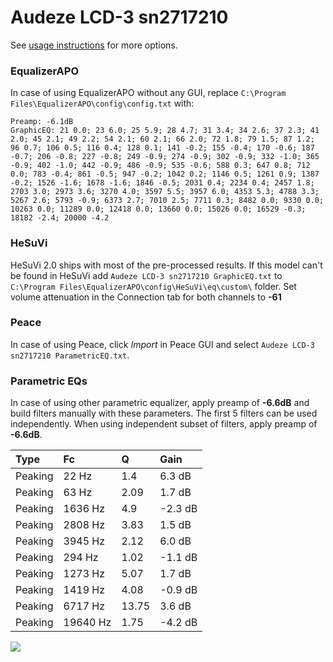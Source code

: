 # Audeze LCD-3 sn2717210
See [usage instructions](https://github.com/jaakkopasanen/AutoEq#usage) for more options.

### EqualizerAPO
In case of using EqualizerAPO without any GUI, replace `C:\Program Files\EqualizerAPO\config\config.txt`
with:
```
Preamp: -6.1dB
GraphicEQ: 21 0.0; 23 6.0; 25 5.9; 28 4.7; 31 3.4; 34 2.6; 37 2.3; 41 2.0; 45 2.1; 49 2.2; 54 2.1; 60 2.1; 66 2.0; 72 1.8; 79 1.5; 87 1.2; 96 0.7; 106 0.5; 116 0.4; 128 0.1; 141 -0.2; 155 -0.4; 170 -0.6; 187 -0.7; 206 -0.8; 227 -0.8; 249 -0.9; 274 -0.9; 302 -0.9; 332 -1.0; 365 -0.9; 402 -1.0; 442 -0.9; 486 -0.9; 535 -0.6; 588 0.3; 647 0.8; 712 0.0; 783 -0.4; 861 -0.5; 947 -0.2; 1042 0.2; 1146 0.5; 1261 0.9; 1387 -0.2; 1526 -1.6; 1678 -1.6; 1846 -0.5; 2031 0.4; 2234 0.4; 2457 1.8; 2703 3.0; 2973 3.6; 3270 4.0; 3597 5.5; 3957 6.0; 4353 5.3; 4788 3.3; 5267 2.6; 5793 -0.9; 6373 2.7; 7010 2.5; 7711 0.3; 8482 0.0; 9330 0.0; 10263 0.0; 11289 0.0; 12418 0.0; 13660 0.0; 15026 0.0; 16529 -0.3; 18182 -2.4; 20000 -4.2
```

### HeSuVi
HeSuVi 2.0 ships with most of the pre-processed results. If this model can't be found in HeSuVi add
`Audeze LCD-3 sn2717210 GraphicEQ.txt` to `C:\Program Files\EqualizerAPO\config\HeSuVi\eq\custom\` folder.
Set volume attenuation in the Connection tab for both channels to **-61**

### Peace
In case of using Peace, click *Import* in Peace GUI and select `Audeze LCD-3 sn2717210 ParametricEQ.txt`.

### Parametric EQs
In case of using other parametric equalizer, apply preamp of **-6.6dB** and build filters manually
with these parameters. The first 5 filters can be used independently.
When using independent subset of filters, apply preamp of **-6.6dB**.

| Type    | Fc       |     Q | Gain    |
|:--------|:---------|:------|:--------|
| Peaking | 22 Hz    |  1.4  | 6.3 dB  |
| Peaking | 63 Hz    |  2.09 | 1.7 dB  |
| Peaking | 1636 Hz  |  4.9  | -2.3 dB |
| Peaking | 2808 Hz  |  3.83 | 1.5 dB  |
| Peaking | 3945 Hz  |  2.12 | 6.0 dB  |
| Peaking | 294 Hz   |  1.02 | -1.1 dB |
| Peaking | 1273 Hz  |  5.07 | 1.7 dB  |
| Peaking | 1419 Hz  |  4.08 | -0.9 dB |
| Peaking | 6717 Hz  | 13.75 | 3.6 dB  |
| Peaking | 19640 Hz |  1.75 | -4.2 dB |

![](https://raw.githubusercontent.com/jaakkopasanen/AutoEq/master/results/innerfidelity/sbaf-serious/Audeze%20LCD-3%20sn2717210/Audeze%20LCD-3%20sn2717210.png)